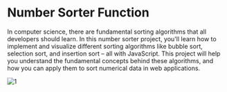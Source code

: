 # Number Sorter Function
 In computer science, there are fundamental sorting algorithms that all developers should learn. In this number sorter project, you'll learn how to implement and visualize different sorting algorithms like bubble sort, selection sort, and insertion sort – all with JavaScript.  This project will help you understand the fundamental concepts behind these algorithms, and how you can apply them to sort numerical data in web applications.

![1](https://github.com/SamitSaha/Number-Sorter-Function/assets/72096509/2b2a23ec-5be9-4237-96a3-2b75f5e753ef)
